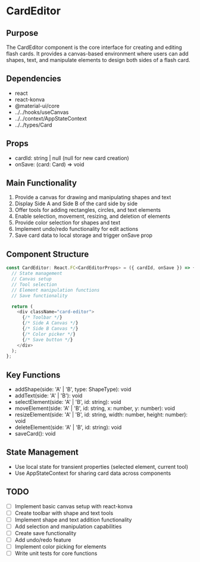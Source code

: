 # CardEditor

## Purpose
The CardEditor component is the core interface for creating and editing flash cards. It provides a canvas-based environment where users can add shapes, text, and manipulate elements to design both sides of a flash card.

## Dependencies
- react
- react-konva
- @material-ui/core
- ../../hooks/useCanvas
- ../../context/AppStateContext
- ../../types/Card

## Props
- cardId: string | null (null for new card creation)
- onSave: (card: Card) => void

## Main Functionality
1. Provide a canvas for drawing and manipulating shapes and text
2. Display Side A and Side B of the card side by side
3. Offer tools for adding rectangles, circles, and text elements
4. Enable selection, movement, resizing, and deletion of elements
5. Provide color selection for shapes and text
6. Implement undo/redo functionality for edit actions
7. Save card data to local storage and trigger onSave prop

## Component Structure
```typescript
const CardEditor: React.FC<CardEditorProps> = ({ cardId, onSave }) => {
  // State management
  // Canvas setup
  // Tool selection
  // Element manipulation functions
  // Save functionality

  return (
    <div className="card-editor">
      {/* Toolbar */}
      {/* Side A Canvas */}
      {/* Side B Canvas */}
      {/* Color picker */}
      {/* Save button */}
    </div>
  );
};
```

## Key Functions
- addShape(side: 'A' | 'B', type: ShapeType): void
- addText(side: 'A' | 'B'): void
- selectElement(side: 'A' | 'B', id: string): void
- moveElement(side: 'A' | 'B', id: string, x: number, y: number): void
- resizeElement(side: 'A' | 'B', id: string, width: number, height: number): void
- deleteElement(side: 'A' | 'B', id: string): void
- saveCard(): void

## State Management
- Use local state for transient properties (selected element, current tool)
- Use AppStateContext for sharing card data across components

## TODO
- [ ] Implement basic canvas setup with react-konva
- [ ] Create toolbar with shape and text tools
- [ ] Implement shape and text addition functionality
- [ ] Add selection and manipulation capabilities
- [ ] Create save functionality
- [ ] Add undo/redo feature
- [ ] Implement color picking for elements
- [ ] Write unit tests for core functions